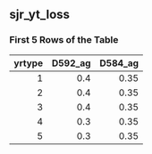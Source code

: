 ## sjr_yt_loss
### First 5 Rows of the Table
|   yrtype |   D592_ag |   D584_ag |
|---------:|----------:|----------:|
|        1 |       0.4 |      0.35 |
|        2 |       0.4 |      0.35 |
|        3 |       0.4 |      0.35 |
|        4 |       0.3 |      0.35 |
|        5 |       0.3 |      0.35 |